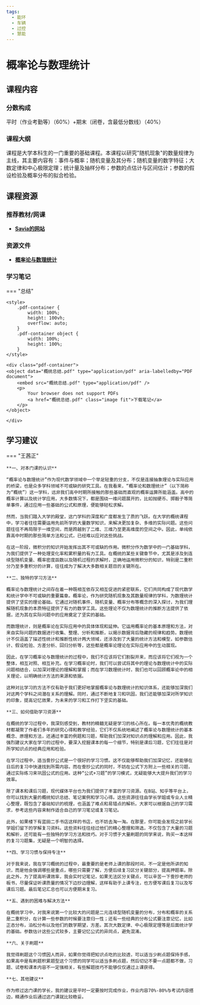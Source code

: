 ```yaml
---
tags:
  - 能环
  - 车辆
  - 过控
  - 慧能
---
```


# 概率论与数理统计

## 课程内容

### 分数构成

平时（作业考勤等）（60%）+期末（闭卷，含最低分数线）（40%）

### 课程大纲

课程是大学本科生的一门重要的基础课程。本课程以研究"随机现象"的数量规律为主线，其主要内容有：事件与概率；随机变量及其分布；随机变量的数字特征；大数定律和中心极限定理；统计量及抽样分布；参数的点估计与区间估计；参数的假设检验及概率分布的拟合检验。

## 课程资源

### 推荐教材/网课

- [**Savia的网站**](https://savia7582.github.io/Exterior/Math/)

### 资源文件

- [**概率论与数理统计**](https://pan.baidu.com/s/1y2ZkrfbbYLvEY-59HL5CTg?pwd=3jfv)

### 学习笔记

=== "总结"

    <style>
        .pdf-container {
            width: 100%;
            height: 100vh;
            overflow: auto;
        }
        .pdf-container object {
            width: 100%;
            height: 100%;
        }
    </style>

    <div class="pdf-container">
    <object data="概统总结.pdf" type="application/pdf" aria-labelledby="PDF document">
        <embed src="概统总结.pdf" type="application/pdf" />
        <p>
            Your browser does not support PDFs
            <a href="概统总结.pdf" class="image fit">下载笔记</a>
        </p>
    </object>

    </div>


## 学习建议

=== "王茜正"

    **一、对本门课的认识**

    “概率论与数理统计”作为现代数学领域中一个举足轻重的分支，不仅是连接抽象理论与实际应用的桥梁，也是众多学科领域不可或缺的研究工具。在我看来，“概率论和数理统计”（以下简称为“概统”）这一学科，远非我们高中时期所接触的那些基础而直观的概率运算所能涵盖。高中的概率计算以及统计学应用，大多数情况下，都是围绕一维问题展开的，比如抛硬币、掷骰子等简单事件，通过应用一些基础的公式和原理，便能够轻松求解。

    然而，当我们踏入大学的殿堂，这门学科的深度和广度都发生了质的飞跃。在大学的概统课程中，学习者往往需要运用先前所学的大量数学知识，来解决更加复杂、多维的实际问题。这些问题往往不再局限于一维空间，而是跨越到了二维、三维乃至更高维度的空间之中。因此，单纯依靠高中时期的那些简单方法和公式，已经难以应对这些挑战。

    在这一阶段，微积分的知识开始发挥出其不可或缺的作用。微积分作为数学中的一门基础学科，为我们提供了一种处理变化率和累积量的有力工具。在概统的某些关键章节中，尤其是涉及到连续型随机变量、概率密度函数以及随机过程的求解时，正确地运用微积分的知识，特别是二重积分乃至多重积分的计算，往往成为了解决大多数相关题目的关键所在。
    
    **二、独特的学习方法**

    概率论与数理统计之间存在着一种既相互依存又相互促进的紧密联系，它们共同构成了现代数学和统计学中不可或缺的重要篇章。概率论，作为研究随机现象及其数量规律的学科，为数理统计提供了坚实的理论基础。它通过对随机事件、随机变量、概率分布等概念的深入探讨，为我们理解随机现象的本质特征提供了有力的数学工具。这些理论不仅为数理统计的推断方法提供了依据，还为其在实际问题中的应用奠定了坚实的基础。

    而数理统计，则是概率论在实际应用中的具体体现和延伸。它运用概率论的基本原理和方法，对来自实际问题的数据进行收集、整理、分析和推断，以揭示数据背后隐藏的规律和趋势。数理统计不仅涵盖了描述性统计和推断性统计两大领域，还涉及到了大量的统计方法和模型，如参数估计、假设检验、方差分析、回归分析等，这些都是概率论理论在实际应用中的生动展现。

    因此，在学习概率论与数理统计的过程中，我们不应该将它们割裂开来，而应该将它们视为一个整体，相互对照、相互补充。在学习概率论时，我们可以尝试将其中的理论与数理统计中的实际问题相结合，以加深对理论的理解和掌握；而在学习数理统计时，我们也可以回顾概率论中的相关理论，以明确统计方法的来源和依据。

    这种对比学习的方法不仅有助于我们更好地掌握概率论与数理统计的知识体系，还能够加深我们对这两个学科之间潜在关系的理解。同时，通过不断地复习和巩固，我们还能够加深对所学知识的印象，提高记忆效果，为未来的学习和工作打下坚实的基础。
    
    **三、如何借助学习资源**

    在概统的学习过程中，我深刻感受到，教材的精髓无疑是学习的核心所在。每一本优秀的概统教材都凝聚了作者们多年的研究心得和教学经验，它们不仅系统地阐述了概率论与数理统计的基本概念、原理和方法，还通过丰富的例题和习题，帮助我们加深对知识点的理解和应用。因此，我强烈建议大家在学习的过程中，要深入挖掘课本的每一个细节，特别是课后习题，它们往往是对所学知识点的经典应用和检验。

    在学习过程中，适当誊抄公式是一个很好的学习习惯。这不仅能够帮助我们加深记忆，还能够在日后的复习中快速找到所需内容。而在誊抄公式的同时，不妨在公式下方附上一些相关的习题，通过实际练习来巩固公式的应用。这种“公式+习题”的学习模式，无疑能够大大提升我们的学习效率。

    除了课本和课后习题，现代媒体平台也为我们提供了丰富的学习资源。在B站、知乎等平台上，你可以找到大量的概统知识总结、笔记案例和学习心得。这些资源往往由学长学姐或专业人士精心整理，既包含了基础知识的梳理，也涵盖了难点和易错点的解析。大家可以根据自己的学习需求，参考这些内容来制作适合自己的学习笔记或复习笔记。

    此外，如果楼下有蓝田二手书店这样的书店，也不妨去淘一淘。在那里，你可能会发现之前学长学姐们留下的学解复习资料。这些资料往往经过他们的精心整理和筛选，不仅包含了大量的习题和解析，还可能有一些独特的学习方法和技巧。对于习惯于大量刷题的同学来说，购买一本这样的复习习题集，无疑是一个明智的选择。
    
    **四、学习习惯与保持专注**

    对于我来说，我在学习概统的过程中，最重要的是老师上课的那段时间，不一定是他所讲的知识，而是他会强调哪些是重点，哪些只需要了解，方便后续复习区分关键部分，提高押题率。除此之外，为了提高听课效率，我会实时记笔记，如果无法区分关键点，可以辛苦一下誊抄老师的板书，尽量保证听课质量的情况下边抄边理解，这样有助于上课专注，也方便写课后复习以及写课后习题。最后笔记汇总也可以方便期末复习。

    **五、遇到的困难与解决方法**

    在概统学习中，对我来说第一个比较大的问题是二元连续型随机变量的分布，分布和概率的关系是二重积分，在计算一些参数的时候要注意归一性；还有一些经典的分布公式要注意记忆，比如正态分布，泊松分布以及他们的数学期望，方差。其次大数定律、中心极限定理等是后面统计学的基础。参数估计这些公式较多，主要记忆公式的异同点，避免混淆。

    **六、关于刷题**

    我觉得刷题这个习惯因人而异，如果你觉得把知识点吃的比较透，可以适当少刷点题保持手感，如果高中是有刷题积累题型这个习惯的同学可以适当多刷点题，然后切记不要一点题都不做，习题、试卷和课本内容不一定强相关，有些解题技巧不能够仅仅通过上课获得。

    **七、其他建议**
  
    作为修过这门课的学长，我的建议是平时一定要按时完成作业，作业内容70%-80%与考试内容搭边，精通作业后通过这门课就比较稳妥。




